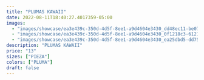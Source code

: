 ```yaml
---
title: "PLUMAS KAWAII"
date: 2022-08-11T18:40:27.4017359-05:00
images:
  - "images/showcase/ea3e439c-350d-4d5f-8ee1-a9d4604e3430_dd48ec11-be07-416b-9cbe-2f53707e012d.webp"
  - "images/showcase/ea3e439c-350d-4d5f-8ee1-a9d4604e3430_0f1218c3-6121-496d-9c05-c0112664fdda.webp"
  - "images/showcase/ea3e439c-350d-4d5f-8ee1-a9d4604e3430_ea25dbd5-dd75-480f-bbeb-9d1f60c4e2d2.webp"
description: "PLUMAS KAWAII"
price: "13"
sizes: ["PIEZA"]
colors: ["PLUMA"]
draft: false
---
```

